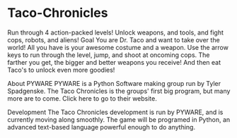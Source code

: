 Taco-Chronicles
===============

Run through 4 action-packed levels! Unlock weapons, and tools, and fight cops, robots, and aliens!
Goal
You are Dr. Taco and want to take over the world! All you have is your awesome costume and a weapon. 
Use the arrow keys to run through the level, jump, and shoot at oncoming cops. The farther you get, 
the bigger and better weapons you receive! And then eat Taco's to unlock even more goodies!

About PYWARE
PYWARE is a Python Software making group run by Tyler Spadgenske. The Taco Chronicles is the groups'
first big program, but many more are to come. Click here to go to their website.

Development
The Taco Chronicles development is run by PYWARE, and is currently moving along smoothly. The game will
be programed in Python, an advanced text-based language powerful enough to do anything.
